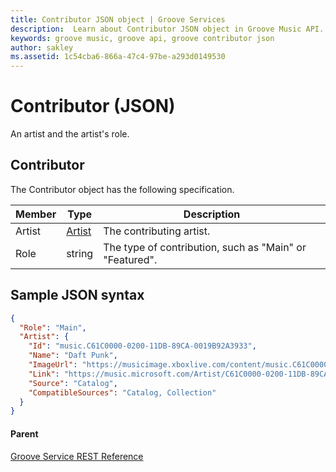 ```yaml
---
title: Contributor JSON object | Groove Services
description:  Learn about Contributor JSON object in Groove Music API.
keywords: groove music, groove api, groove contributor json
author: sakley
ms.assetid: 1c54cba6-866a-47c4-97be-a293d0149530
---
```


# Contributor (JSON)        
An artist and the artist's role.

## Contributor
The Contributor object has the following specification.

| **Member** | **Type**                                           | **Description**                                         |
|------------|----------------------------------------------------|---------------------------------------------------------|
| Artist     | [Artist](JSON-Artist.md) | The contributing artist.                                |
| Role       | string                                             | The type of contribution, such as "Main" or "Featured". |

## Sample JSON syntax
```json
{
  "Role": "Main",
  "Artist": {
    "Id": "music.C61C0000-0200-11DB-89CA-0019B92A3933",
    "Name": "Daft Punk",
    "ImageUrl": "https://musicimage.xboxlive.com/content/music.C61C0000-0200-11DB-89CA-0019B92A3933/image?locale=en-US",
    "Link": "https://music.microsoft.com/Artist/C61C0000-0200-11DB-89CA-0019B92A3933?partnerID=AwesomePartner",
    "Source": "Catalog",
    "CompatibleSources": "Catalog, Collection"
  }
}
```

#### Parent
[Groove Service REST Reference](overview.md)
